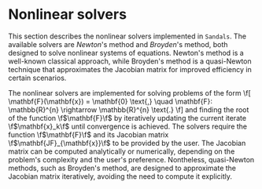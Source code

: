 # Nonlinear solvers

This section describes the nonlinear solvers implemented in `Sandals`. The available solvers are *Newton*'s method and *Broyden*'s method, both designed to solve nonlinear systems of equations. Newton's method is a well-known classical approach, while Broyden's method is a quasi-Newton technique that approximates the Jacobian matrix for improved efficiency in certain scenarios.

The nonlinear solvers are implemented for solving problems of the form
\f[
  \mathbf{F}(\mathbf{x}) = \mathbf{0} \text{,} \quad \mathbf{F}: \mathbb{R}^{n} \rightarrow \mathbb{R}^{n} \text{.}
\f]
and finding the root of the function \f$\mathbf{F}\f$ by iteratively updating the current iterate \f$\mathbf{x}_k\f$ until convergence is achieved. The solvers require the function \f$\mathbf{F}\f$ and its Jacobian matrix \f$\mathbf{JF}_{\mathbf{x}}\f$ to be provided by the user. The Jacobian matrix can be computed analytically or numerically, depending on the problem's complexity and the user's preference. Nontheless, quasi-Newton methods, such as Broyden's method, are designed to approximate the Jacobian matrix iteratively, avoiding the need to compute it explicitly.
